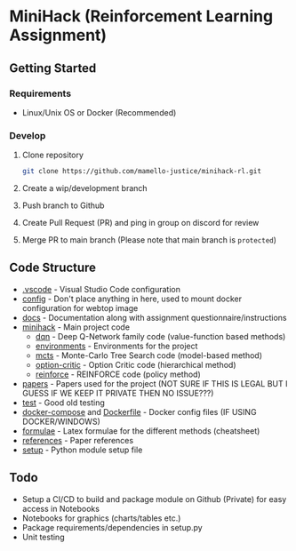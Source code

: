 # MiniHack (Reinforcement Learning Assignment)

## Getting Started

### Requirements

- Linux/Unix OS or Docker (Recommended)

### Develop

1. Clone repository

    ```bash
    git clone https://github.com/mamello-justice/minihack-rl.git
    ```

2. Create a wip/development branch
3. Push branch to Github
4. Create Pull Request (PR) and ping in group on discord for review
5. Merge PR to main branch (Please note that main branch is `protected`)

## Code Structure

- [.vscode](./vscode) - Visual Studio Code configuration
- [config](./config) - Don't place anything in here, used to mount docker configuration for webtop image
- [docs](./docs) - Documentation along with assignment questionnaire/instructions
- [minihack](./minihack) - Main project code
  - [dqn](./minihack/dqn) - Deep Q-Network family code (value-function based methods)
  - [environments](./minihack/environments) - Environments for the project
  - [mcts](./minihack/mcts) - Monte-Carlo Tree Search code (model-based method)
  - [option-critic](./minihack/option-critic) - Option Critic code (hierarchical method)
  - [reinforce](./minihack/reinforce) - REINFORCE code (policy method)
- [papers](./papers) - Papers used for the project (NOT SURE IF THIS IS LEGAL BUT I GUESS IF WE KEEP IT PRIVATE THEN NO ISSUE???)
- [test](./test) - Good old testing
- [docker-compose](./docker-compose.yml) and [Dockerfile](./Dockerfile) - Docker config files (IF USING DOCKER/WINDOWS)
- [formulae](./formulae.tex) - Latex formulae for the different methods (cheatsheet)
- [references](./references.bib) - Paper references
- [setup](./setup.py) - Python module setup file

## Todo

- Setup a CI/CD to build and package module on Github (Private) for easy access in Notebooks
- Notebooks for graphics (charts/tables etc.)
- Package requirements/dependencies in setup.py
- Unit testing
